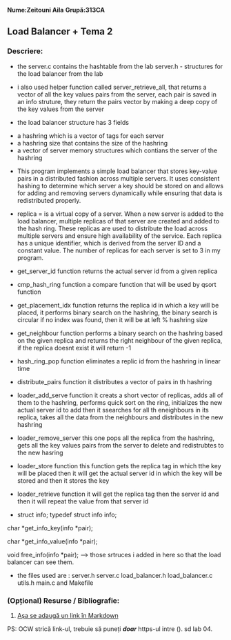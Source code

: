 **Nume:Zeitouni Aila**
**Grupă:313CA**

## Load Balancer + Tema 2

### Descriere:

* the server.c contains the hashtable from the lab 
server.h - structures for the load balancer from the lab 

* i also used  helper function called server_retrieve_all, that returns a vector of all the key values pairs from the server, each pair is saved in an info struture, they return the pairs vector by making a deep copy of the key values from the server

* the load balancer structure has 3 fields 
- a hashring which is a vector of tags for each server 
- a hashring size that contains the size of the hashring 
- a vector of server memory structures which contians the server of the hashring 
* This program implements a simple load balancer that stores key-value pairs in a distributed fashion across multiple servers. It uses consistent hashing to determine which server a key should be stored on and allows for adding and removing servers dynamically while ensuring that data is redistributed properly.
* replica =  is a virtual copy of a server. When a new server is added to the load balancer, multiple replicas of that server are created and added to the hash ring. These replicas are used to distribute the load across multiple servers and ensure high availability of the service. Each replica has a unique identifier, which is derived from the server ID and a constant value. The number of replicas for each server is set to 3 in my program.

* get_server_id function returns the actual server id from a given replica 

* cmp_hash_ring function a compare function that will be used  by qsort function   

* get_placement_idx function returns the replica id in which a key will be placed, it performs binary search on the hashring, the binary search is circular if no index was found, then it will be at left % hashring size

* get_neighbour function performs a binary search on the hashring based on the given replica and returns the right neighbour of the given replica, if the replica doesnt exist it will return -1

* hash_ring_pop function eliminates a replic id from the hashring in linear time 

* distribute_pairs function it distributes a vector of pairs in th hashring 

* loader_add_serve function it creats a short vector of replicas, adds all of them to the hashring, performs quick sort on the ring, initializes the new actual server id to add then it ssearches for all th eneighbours in its replica, takes all the data from the neighbours and distributes in the new hashring 

* loader_remove_server this one pops all the replica from the hashring, gets all the key values pairs from the server to delete and redistrubtes to the new hasring

* loader_store function this function gets the replica tag in which tthe key will be placed then it will get the actual server id in which the key will be stored and then it stores the key 

* loader_retrieve function it will get the replica tag then the server id and then it will repeat the value from that server id

* struct info;
typedef struct info info;

char *get_info_key(info *pair);

char *get_info_value(info *pair);

void free_info(info *pair); --> those srtruces i added in here so that the load balancer can see them.


* the files used are : server.h server.c load_balancer.h load_balancer.c utils.h main.c and Makefile 

 

### (Opțional) Resurse / Bibliografie:

1. [Așa se adaugă un link în Markdown](https://youtu.be/dQw4w9WgXcQ)

PS: OCW strică link-ul, trebuie să puneți ***doar*** https-ul intre ().
sd lab 04.
